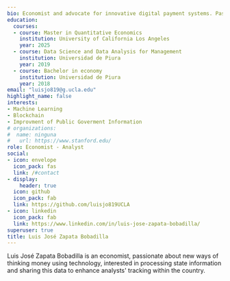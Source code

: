 ```yaml
---
bio: Economist and advocate for innovative digital payment systems. Passionate about exploring monetary policy, blockchain technology, machine learning, and their transformative impact on the financial ecosystem.
education:
  courses:
  - course: Master in Quantitative Economics
    institution: University of California Los Angeles
    year: 2025
  - course: Data Science and Data Analysis for Management
    institution: Universidad de Piura
    year: 2019
  - course: Bachelor in economy 
    institution: Universidad de Piura
    year: 2018
email: "luisjo819@g.ucla.edu"
highlight_name: false
interests:
- Machine Learning
- Blockchain
- Improvment of Public Goverment Information
# organizations:
#  name: ninguna
#   url: https://www.stanford.edu/
role: Economist - Analyst
social:
- icon: envelope
  icon_pack: fas
  link: /#contact
- display:
    header: true
  icon: github
  icon_pack: fab
  link: https://github.com/luisjo819UCLA
- icon: linkedin
  icon_pack: fab
  link: https://www.linkedin.com/in/luis-jose-zapata-bobadilla/
superuser: true
title: Luis José Zapata Bobadilla
---
```


Luis José Zapata Bobadilla is an economist, passionate about new ways of thinking money using technology, interested in processing state information and sharing this data to enhance analysts' tracking within the country.

